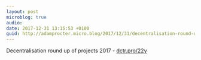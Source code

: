 ```yaml
---
layout: post
microblog: true
audio: 
date: 2017-12-31 13:15:53 +0100
guid: http://adamprocter.micro.blog/2017/12/31/decentralisation-round-up.html
---
```

Decentralisation round up of projects 2017 - [dctr.pro/22y](http://dctr.pro/22y)
